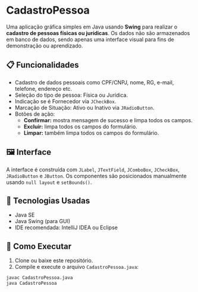 # CadastroPessoa

Uma aplicação gráfica simples em Java usando **Swing** para realizar o **cadastro de pessoas físicas ou jurídicas**. Os dados não são armazenados em banco de dados, sendo apenas uma interface visual para fins de demonstração ou aprendizado.

## 📋 Funcionalidades

- Cadastro de dados pessoais como CPF/CNPJ, nome, RG, e-mail, telefone, endereço etc.
- Seleção do tipo de pessoa: Física ou Jurídica.
- Indicação se é Fornecedor via `JCheckBox`.
- Marcação de Situação: Ativo ou Inativo via `JRadioButton`.
- Botões de ação:
  - **Confirmar:** mostra mensagem de sucesso e limpa todos os campos.
  - **Excluir:** limpa todos os campos do formulário.
  - **Limpar:** também limpa todos os campos do formulário.

## 🖼️ Interface

A interface é construída com `JLabel`, `JTextField`, `JComboBox`, `JCheckBox`, `JRadioButton` e `JButton`. Os componentes são posicionados manualmente usando `null layout` e `setBounds()`.

## 🧠 Tecnologias Usadas

- Java SE
- Java Swing (para GUI)
- IDE recomendada: IntelliJ IDEA ou Eclipse

## 🚀 Como Executar

1. Clone ou baixe este repositório.
2. Compile e execute o arquivo `CadastroPessoa.java`:

```bash
javac CadastroPessoa.java
java CadastroPessoa
